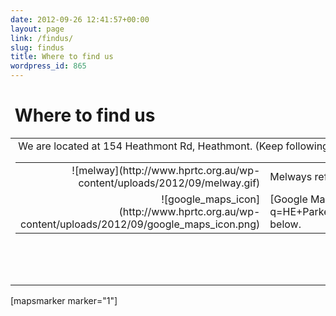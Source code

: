```yaml
---
date: 2012-09-26 12:41:57+00:00
layout: page
link: /findus/
slug: findus
title: Where to find us
wordpress_id: 865
---
```


#  Where to find us


<table style="width: 100%;" border="0" align="center" >
<tbody >
<tr >

<td valign="top" > We are located at 154 Heathmont Rd, Heathmont.
(Keep following the road until it runs out).
<table style="width: 100%;" border="0" align="center" >
<tbody >
<tr >

<td width="92" align="right" valign="middle" >![melway](http://www.hprtc.org.au/wp-content/uploads/2012/09/melway.gif)
</td>

<td >Melways reference: [64 C2](http://www.street-directory.com.au/sd3/map.php?x=145.2533368301565&y=-37.83658519876086&l=13&mt=4&q=154 heathmont rd, heathmont&clk=search_1)
</td>
</tr>
<tr >

<td width="92" align="right" valign="middle" >![google_maps_icon](http://www.hprtc.org.au/wp-content/uploads/2012/09/google_maps_icon.png)
</td>

<td >[Google Map ](http://maps.google.com.au/maps?q=HE+Parker+Reserve+Tennis+Court&hl=en&safe=off&fb=1&gl=au&hq=HE+Parker+Reserve+Tennis+Court&hnear=0x6ad646b5d2ba4df7:0x4045675218ccd90,Melbourne+VIC&cid=0,0,5025268135876946317&t=h&z=16&iwloc=A)shown below.
</td>
</tr>
</tbody>
</table>

</td>

<td valign="top" >
</td>

<td valign="top" >**CLUB PHONE**: Unmanned - (03) 9729 0973

**MAIL TO**:
H.E. Parker Reserve Tennis Club
PO Box 695
Heathmont Vic 3135

**EMAIL**:  [enquiries@hprtc.org.au](mailto:enquiries@hprtc.org.au)
</td>
</tr>
</tbody>
</table>
[mapsmarker marker="1"]



